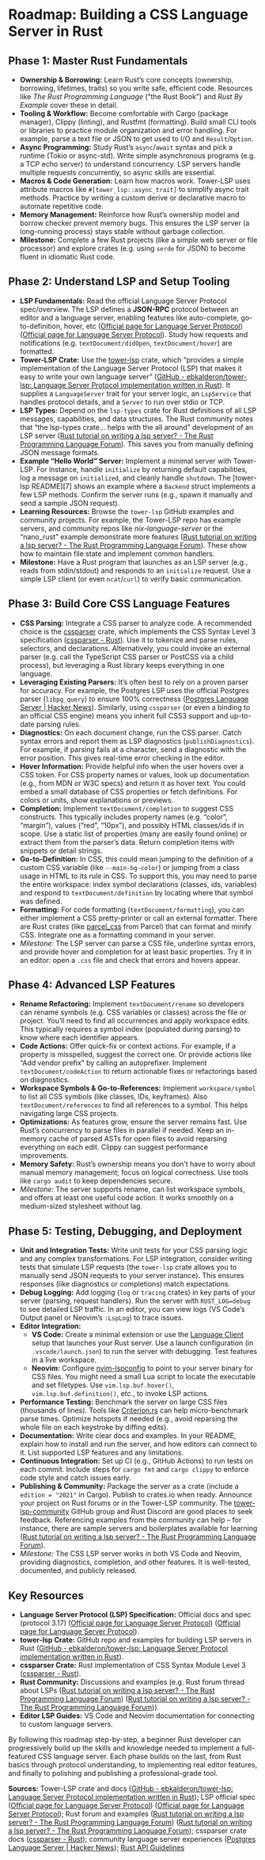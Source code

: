 # Roadmap: Building a CSS Language Server in Rust

## Phase 1: Master Rust Fundamentals  
- **Ownership & Borrowing:** Learn Rust’s core concepts (ownership, borrowing, lifetimes, traits) so you write safe, efficient code. Resources like *The Rust Programming Language* (“the Rust Book”) and *Rust By Example* cover these in detail.  
- **Tooling & Workflow:** Become comfortable with Cargo (package manager), Clippy (linting), and Rustfmt (formatting). Build small CLI tools or libraries to practice module organization and error handling. For example, parse a text file or JSON to get used to I/O and `Result`/`Option`.  
- **Async Programming:** Study Rust’s `async`/`await` syntax and pick a runtime (Tokio or async-std). Write simple asynchronous programs (e.g. a TCP echo server) to understand concurrency. LSP servers handle multiple requests concurrently, so async skills are essential.  
- **Macros & Code Generation:** Learn how macros work. Tower-LSP uses attribute macros like `#[tower_lsp::async_trait]` to simplify async trait methods. Practice by writing a custom derive or declarative macro to automate repetitive code.  
- **Memory Management:** Reinforce how Rust’s ownership model and borrow checker prevent memory bugs. This ensures the LSP server (a long-running process) stays stable without garbage collection.  
- **Milestone:** Complete a few Rust projects (like a simple web server or file processor) and explore crates (e.g. using `serde` for JSON) to become fluent in idiomatic Rust code.

## Phase 2: Understand LSP and Setup Tooling  
- **LSP Fundamentals:** Read the official Language Server Protocol spec/overview. The LSP defines a **JSON-RPC** protocol between an editor and a language server, enabling features like auto-complete, go-to-definition, hover, etc ([Official page for Language Server Protocol](https://microsoft.github.io/language-server-protocol#:~:text=The%20Language%20Server%20Protocol%20,copy%20of%20the%20source%20code)) ([Official page for Language Server Protocol](https://microsoft.github.io/language-server-protocol#:~:text=The%20protocol%20defines%20the%20format,store%20information%20about%20programming%20artifacts)). Study how requests and notifications (e.g. `textDocument/didOpen`, `textDocument/hover`) are formatted.  
- **Tower-LSP Crate:** Use the [tower-lsp](https://crates.io/crates/tower-lsp) crate, which “provides a simple implementation of the Language Server Protocol (LSP) that makes it easy to write your own language server” ([GitHub - ebkalderon/tower-lsp: Language Server Protocol implementation written in Rust](https://github.com/ebkalderon/tower-lsp#:~:text=This%20library%20%28%60tower,It%20consists%20of%20three%20parts)). It supplies a `LanguageServer` trait for your server logic, an `LspService` that handles protocol details, and a `Server` to run over stdio or TCP.  
- **LSP Types:** Depend on the `lsp-types` crate for Rust definitions of all LSP messages, capabilities, and data structures. The Rust community notes that “the lsp-types crate… helps with the all around” development of an LSP server ([Rust tutorial on writing a lsp server? - The Rust Programming Language Forum](https://users.rust-lang.org/t/rust-tutorial-on-writing-a-lsp-server/75570#:~:text=building%20a%20LSP%20server%20is,helps%20with%20the%20all%20around)). This saves you from manually defining JSON message formats.  
- **Example “Hello World” Server:** Implement a minimal server with Tower-LSP. For instance, handle `initialize` by returning default capabilities, log a message on `initialized`, and cleanly handle `shutdown`. The [tower-lsp README][7] shows an example where a `Backend` struct implements a few LSP methods. Confirm the server runs (e.g., spawn it manually and send a sample JSON request).  
- **Learning Resources:** Browse the `tower-lsp` GitHub examples and community projects. For example, the Tower-LSP repo has example servers, and community repos like *nix-language-server* or the “nano_rust” example demonstrate more features ([Rust tutorial on writing a lsp server? - The Rust Programming Language Forum](https://users.rust-lang.org/t/rust-tutorial-on-writing-a-lsp-server/75570#:~:text=I%20don%27t%20know%20specifically%20of,lsp)). These show how to maintain file state and implement common handlers.  
- **Milestone:** Have a Rust program that launches as an LSP server (e.g., reads from stdin/stdout) and responds to an `initialize` request. Use a simple LSP client (or even `ncat`/`curl`) to verify basic communication.

## Phase 3: Build Core CSS Language Features  
- **CSS Parsing:** Integrate a CSS parser to analyze code. A recommended choice is the [cssparser](https://docs.rs/cssparser) crate, which implements the CSS Syntax Level 3 specification ([cssparser - Rust](https://docs.rs/cssparser/#:~:text=Expand%20description)). Use it to tokenize and parse rules, selectors, and declarations. Alternatively, you could invoke an external parser (e.g. call the TypeScript CSS parser or PostCSS via a child process), but leveraging a Rust library keeps everything in one language.  
- **Leveraging Existing Parsers:**  It’s often best to rely on a proven parser for accuracy. For example, the Postgres LSP uses the official Postgres parser (`libpg_query`) to ensure 100% correctness ([Postgres Language Server | Hacker News](https://news.ycombinator.com/item?id=37020610#:~:text=This%20attempt%20is%20different%20because,the%20rapid%20development%20of%20Postgres)). Similarly, using `cssparser` (or even a binding to an official CSS engine) means you inherit full CSS3 support and up-to-date parsing rules.  
- **Diagnostics:** On each document change, run the CSS parser. Catch syntax errors and report them as LSP diagnostics (`publishDiagnostics`). For example, if parsing fails at a character, send a diagnostic with the error position. This gives real-time error checking in the editor.  
- **Hover Information:** Provide helpful info when the user hovers over a CSS token. For CSS property names or values, look up documentation (e.g., from MDN or W3C specs) and return it as hover text. You could embed a small database of CSS properties or fetch definitions. For colors or units, show explanations or previews.  
- **Completion:** Implement `textDocument/completion` to suggest CSS constructs. This typically includes property names (e.g. “color”, “margin”), values (“red”, “10px”), and possibly HTML classes/ids if in scope. Use a static list of properties (many are easily found online) or extract them from the parser’s data. Return completion items with snippets or detail strings.  
- **Go-to-Definition:** In CSS, this could mean jumping to the definition of a custom CSS variable (like `--main-bg-color`) or jumping from a class usage in HTML to its rule in CSS. To support this, you may need to parse the entire workspace: index symbol declarations (classes, ids, variables) and respond to `textDocument/definition` by locating where that symbol was defined.  
- **Formatting:** For code formatting (`textDocument/formatting`), you can either implement a CSS pretty-printer or call an external formatter. There are Rust crates (like [parcel_css](https://crates.io/crates/parcel_css) from Parcel) that can format and minify CSS. Integrate one as a formatting command in your server.  
- *Milestone:* The LSP server can parse a CSS file, underline syntax errors, and provide hover and completion for at least basic properties. Try it in an editor: open a `.css` file and check that errors and hovers appear.

## Phase 4: Advanced LSP Features  
- **Rename Refactoring:** Implement `textDocument/rename` so developers can rename symbols (e.g. CSS variables or classes) across the file or project. You’ll need to find all occurrences and apply workspace edits. This typically requires a symbol index (populated during parsing) to know where each identifier appears.  
- **Code Actions:** Offer quick-fix or context actions. For example, if a property is misspelled, suggest the correct one. Or provide actions like “Add vendor prefix” by calling an autoprefixer. Implement `textDocument/codeAction` to return actionable fixes or refactorings based on diagnostics.  
- **Workspace Symbols & Go-to-References:** Implement `workspace/symbol` to list all CSS symbols (like classes, IDs, keyframes). Also `textDocument/references` to find all references to a symbol. This helps navigating large CSS projects.  
- **Optimizations:** As features grow, ensure the server remains fast. Use Rust’s concurrency to parse files in parallel if needed. Keep an in-memory cache of parsed ASTs for open files to avoid reparsing everything on each edit. Clippy can suggest performance improvements.  
- **Memory Safety:** Rust’s ownership means you don’t have to worry about manual memory management; focus on logical correctness. Use tools like `cargo audit` to keep dependencies secure.  
- *Milestone:* The server supports rename, can list workspace symbols, and offers at least one useful code action. It works smoothly on a medium-sized stylesheet without lag.

## Phase 5: Testing, Debugging, and Deployment  
- **Unit and Integration Tests:** Write unit tests for your CSS parsing logic and any complex transformations. For LSP integration, consider writing tests that simulate LSP requests (the `tower-lsp` crate allows you to manually send JSON requests to your server instance). This ensures responses (like diagnostics or completions) match expectations.  
- **Debug Logging:** Add logging (`log` or `tracing` crates) in key parts of your server (parsing, request handlers). Run the server with `RUST_LOG=debug` to see detailed LSP traffic. In an editor, you can view logs (VS Code’s Output panel or Neovim’s `:LspLog`) to trace issues.  
- **Editor Integration:**  
  - **VS Code:** Create a minimal extension or use the [Language Client](https://code.visualstudio.com/api/language-extensions/language-server-extension-guide) setup that launches your Rust server. Use a launch configuration (in `.vscode/launch.json`) to run the server with debugging. Test features in a live workspace.  
  - **Neovim:** Configure [nvim-lspconfig](https://github.com/neovim/nvim-lspconfig) to point to your server binary for CSS files. You might need a small Lua script to locate the executable and set filetypes. Use `vim.lsp.buf.hover()`, `vim.lsp.buf.definition()`, etc., to invoke LSP actions.  
- **Performance Testing:** Benchmark the server on large CSS files (thousands of lines). Tools like [Criterion.rs](https://crates.io/crates/criterion) can help micro-benchmark parse times. Optimize hotspots if needed (e.g., avoid reparsing the whole file on each keystroke by diffing edits).  
- **Documentation:** Write clear docs and examples. In your README, explain how to install and run the server, and how editors can connect to it. List supported LSP features and any limitations.  
- **Continuous Integration:** Set up CI (e.g., GitHub Actions) to run tests on each commit. Include steps for `cargo fmt` and `cargo clippy` to enforce code style and catch issues early.  
- **Publishing & Community:** Package the server as a crate (include a `edition = "2021"` in Cargo). Publish to crates.io when ready. Announce your project on Rust forums or in the Tower-LSP community. The [tower-lsp-community](https://github.com/tower-lsp-community) GitHub group and Rust Discord are good places to seek feedback. Referencing examples from the community can help – for instance, there are sample servers and boilerplates available for learning ([Rust tutorial on writing a lsp server? - The Rust Programming Language Forum](https://users.rust-lang.org/t/rust-tutorial-on-writing-a-lsp-server/75570#:~:text=I%20don%27t%20know%20specifically%20of,lsp)).  
- *Milestone:* The CSS LSP server works in both VS Code and Neovim, providing diagnostics, completion, and other features. It is well-tested, documented, and publicly released.

## Key Resources  
- **Language Server Protocol (LSP) Specification:** Official docs and spec (protocol 3.17) ([Official page for Language Server Protocol](https://microsoft.github.io/language-server-protocol#:~:text=The%20Language%20Server%20Protocol%20,copy%20of%20the%20source%20code)) ([Official page for Language Server Protocol](https://microsoft.github.io/language-server-protocol#:~:text=The%20protocol%20defines%20the%20format,store%20information%20about%20programming%20artifacts)).  
- **tower-lsp Crate:** GitHub repo and examples for building LSP servers in Rust ([GitHub - ebkalderon/tower-lsp: Language Server Protocol implementation written in Rust](https://github.com/ebkalderon/tower-lsp#:~:text=This%20library%20%28%60tower,It%20consists%20of%20three%20parts)).  
- **cssparser Crate:** Rust implementation of CSS Syntax Module Level 3 ([cssparser - Rust](https://docs.rs/cssparser/#:~:text=Expand%20description)).  
- **Rust Community:** Discussions and examples (e.g. Rust forum thread about LSPs ([Rust tutorial on writing a lsp server? - The Rust Programming Language Forum](https://users.rust-lang.org/t/rust-tutorial-on-writing-a-lsp-server/75570#:~:text=building%20a%20LSP%20server%20is,helps%20with%20the%20all%20around)) ([Rust tutorial on writing a lsp server? - The Rust Programming Language Forum](https://users.rust-lang.org/t/rust-tutorial-on-writing-a-lsp-server/75570#:~:text=I%20don%27t%20know%20specifically%20of,lsp))).  
- **Editor LSP Guides:** VS Code and Neovim documentation for connecting to custom language servers.

By following this roadmap step-by-step, a beginner Rust developer can progressively build up the skills and knowledge needed to implement a full-featured CSS language server. Each phase builds on the last, from Rust basics through protocol understanding, to implementing real editor features, and finally to polishing and publishing a professional-grade tool.

**Sources:** Tower-LSP crate and docs ([GitHub - ebkalderon/tower-lsp: Language Server Protocol
implementation written in
Rust](https://github.com/ebkalderon/tower-lsp#:~:text=This%20library%20%28%60tower,It%20consists%20of%20three%20parts));
LSP official spec ([Official page for Language Server
Protocol](https://microsoft.github.io/language-server-protocol#:~:text=The%20Language%20Server%20Protocol%20,copy%20of%20the%20source%20code))
([Official page for Language Server
Protocol](https://microsoft.github.io/language-server-protocol#:~:text=The%20protocol%20defines%20the%20format,store%20information%20about%20programming%20artifacts));
Rust forum and examples ([Rust tutorial on writing a lsp server? - The Rust Programming Language
Forum](https://users.rust-lang.org/t/rust-tutorial-on-writing-a-lsp-server/75570#:~:text=building%20a%20LSP%20server%20is,helps%20with%20the%20all%20around))
([Rust tutorial on writing a lsp server? - The Rust Programming Language
Forum](https://users.rust-lang.org/t/rust-tutorial-on-writing-a-lsp-server/75570#:~:text=I%20don%27t%20know%20specifically%20of,lsp));
cssparser crate docs ([cssparser - Rust](https://docs.rs/cssparser/#:~:text=Expand%20description));
community language server experiences ([Postgres Language Server | Hacker
News](https://news.ycombinator.com/item?id=37020610#:~:text=This%20attempt%20is%20different%20because,the%20rapid%20development%20of%20Postgres)); [Rust API Guidelines](https://rust-lang.github.io/api-guidelines/#rust-api-guidelines)
